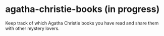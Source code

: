 # agatha-christie-books (in progress)

Keep track of which Agatha Christie books you have read and share them with other mystery lovers.

